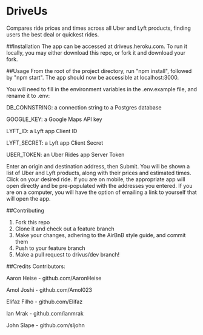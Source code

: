# DriveUs
Compares ride prices and times across all Uber and Lyft products, finding users the best deal or quickest rides.

##Installation
The app can be accessed at driveus.heroku.com.  To run it locally, you may either download this repo, or fork it and download your fork.

##Usage
From the root of the project directory, run "npm install", followed by "npm start".  The app should now be accessible at localhost:3000.  

You will need to fill in the environment variables in the .env.example file, and rename it to .env:

DB_CONNSTRING: a connection string to a Postgres database

GOOGLE_KEY: a Google Maps API key

LYFT_ID: a Lyft app Client ID

LYFT_SECRET: a Lyft app Client Secret

UBER_TOKEN: an Uber Rides app Server Token

Enter an origin and destination address, then Submit.  You will be shown a list of Uber and Lyft products, along with their prices and estimated times.  Click on your desired ride.  If you are on mobile, the appropriate app will open directly and be pre-populated with the addresses you entered.  If you are on a computer, you will have the option of emailing a link to yourself that will open the app.

##Contributing
1.  Fork this repo
2.  Clone it and check out a feature branch
3.  Make your changes, adhering to the AirBnB style guide, and commit them
4.  Push to your feature branch
5.  Make a pull request to drivus/dev branch!

##Credits
Contributors:

Aaron Heise  -  github.com/AaronHeise

Amol Joshi  -  github.com/Amol023

Elifaz Filho  -  github.com/Elifaz

Ian Mrak  -  github.com/ianmrak

John Slape  -  github.com/sljohn
